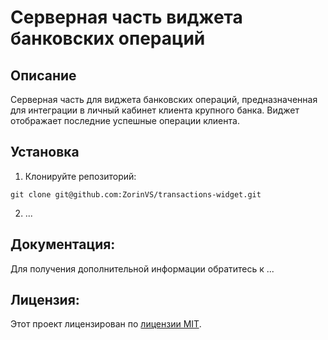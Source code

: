 # Серверная часть виджета банковских операций

## Описание

Серверная часть для виджета банковских операций, предназначенная для интеграции в личный кабинет клиента крупного банка. Виджет отображает последние успешные операции клиента.

## Установка

1. Клонируйте репозиторий:
```
git clone git@github.com:ZorinVS/transactions-widget.git
```
2. ...

## Документация:

Для получения дополнительной информации обратитесь к ...

## Лицензия:

Этот проект лицензирован по [лицензии MIT](LICENSE).